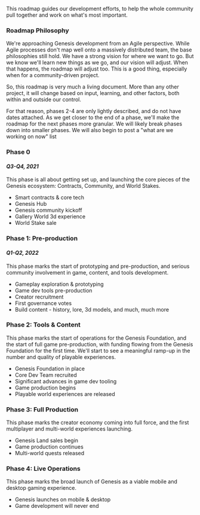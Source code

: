 <p>This roadmap guides our development efforts, to help the whole community pull together and work on what's most important.</p>

<h3>Roadmap Philosophy</h3>
<p>We're approaching Genesis development from an Agile perspective. While Agile processes don't map well onto a massively distributed team, the base philosophies still hold. We have a strong vision for where we want to go. But we know we'll learn new things as we go, and our vision will adjust. When that happens, the roadmap will adjust too. This is a good thing, especially when for a community-driven project.</p>
<p>So, this roadmap is very much a living document. More than any other project, it will change based on input, learning, and other factors, both within and outside our control.</p>
<p>For that reason, phases 2-4 are only lightly described, and do not have dates attached. As we get closer to the end of a phase, we'll make the roadmap for the next phases more granular. We will likely break phases down into smaller phases. We will also begin to post a "what are we working on now" list </p>

<h3>Phase 0</h3>
<h4><i>Q3-Q4, 2021</i></h4>
<p>This phase is all about getting set up, and launching the core pieces of the Genesis ecosystem: Contracts, Community, and World Stakes.</p>
<ul>
<li>Smart contracts & core tech</li>
<li>Genesis Hub</li>
<li>Genesis community kickoff</li>
<li>Gallery World 3d experience</li>
<li>World Stake sale</li>
</ul>

<h3>Phase 1: Pre-production</h3>
<h4><i>Q1-Q2, 2022</i></h4>
<p>This phase marks the start of prototyping and pre-production, and serious community involvement in game, content, and tools development.</p>
<ul>
<li>Gameplay exploration & prototyping</li>
<li>Game dev tools pre-production</li>
<li>Creator recruitment</li>
<li>First governance votes</li>
<li>Build content - history, lore, 3d models, and much, much more</li>
</ul>

<h3>Phase 2: Tools & Content</h3>
<p>This phase marks the start of operations for the Genesis Foundation, and the start of full game pre-production, with funding flowing from the Genesis Foundation for the first time. We'll start to see a meaningful ramp-up in the number and quality of playable experiences.</p>
<ul>
<li>Genesis Foundation in place</li>
<li>Core Dev Team recruited</li>
<li>Significant advances in game dev tooling</li>
<li>Game production begins</li>
<li>Playable world experiences are released</li>
</ul>

<h3>Phase 3: Full Production</h3>
<p>This phase marks the creator economy coming into full force, and the first multiplayer and multi-world experiences launching.</p>
<ul>
<li>Genesis Land sales begin</li>
<li>Game production continues</li>
<li>Multi-world quests released</li>
</ul>

<h3>Phase 4: Live Operations</h3>
<p>This phase marks the broad launch of Genesis as a viable mobile and desktop gaming experience. </p>
<ul>
<li>Genesis launches on mobile & desktop</li>
<li>Game development will never end</li>
</ul>
